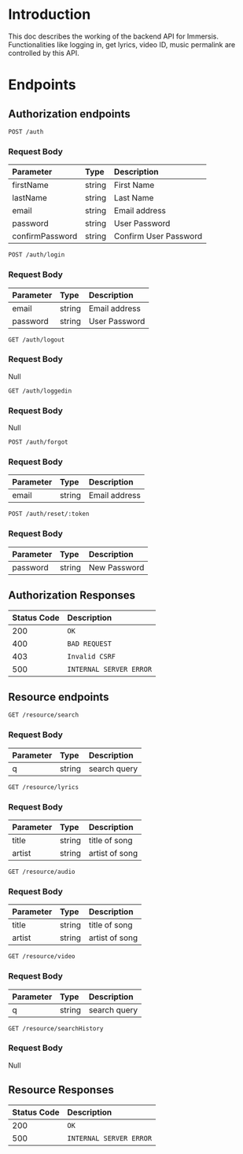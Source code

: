# Introduction

This doc describes the working of the backend API for Immersis. Functionalities like logging in, get lyrics, video ID, music permalink are controlled by this API.

# Endpoints

## Authorization endpoints

```http
POST /auth
```

### Request Body

| Parameter       | Type   | Description           |
| :-------------- | :----- | :-------------------- |
| firstName       | string | First Name            |
| lastName        | string | Last Name             |
| email           | string | Email address         |
| password        | string | User Password         |
| confirmPassword | string | Confirm User Password |

```http
POST /auth/login
```

### Request Body

| Parameter | Type   | Description   |
| :-------- | :----- | :------------ |
| email     | string | Email address |
| password  | string | User Password |

```http
GET /auth/logout
```

### Request Body

Null

```http
GET /auth/loggedin
```

### Request Body

Null

```http
POST /auth/forgot
```

### Request Body

| Parameter | Type   | Description   |
| :-------- | :----- | :------------ |
| email     | string | Email address |

```http
POST /auth/reset/:token
```

### Request Body

| Parameter | Type   | Description  |
| :-------- | :----- | :----------- |
| password  | string | New Password |

## Authorization Responses

| Status Code | Description             |
| :---------- | :---------------------- |
| 200         | `OK`                    |
| 400         | `BAD REQUEST`           |
| 403         | `Invalid CSRF`          |
| 500         | `INTERNAL SERVER ERROR` |

## Resource endpoints

```http
GET /resource/search
```

### Request Body

| Parameter | Type   | Description  |
| :-------- | :----- | :----------- |
| q         | string | search query |

```http
GET /resource/lyrics
```

### Request Body

| Parameter | Type   | Description    |
| :-------- | :----- | :------------- |
| title     | string | title of song  |
| artist    | string | artist of song |

```http
GET /resource/audio
```

### Request Body

| Parameter | Type   | Description    |
| :-------- | :----- | :------------- |
| title     | string | title of song  |
| artist    | string | artist of song |

```http
GET /resource/video
```

### Request Body

| Parameter | Type   | Description  |
| :-------- | :----- | :----------- |
| q         | string | search query |

```http
GET /resource/searchHistory
```

### Request Body

Null

## Resource Responses

| Status Code | Description             |
| :---------- | :---------------------- |
| 200         | `OK`                    |
| 500         | `INTERNAL SERVER ERROR` |
